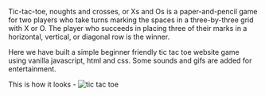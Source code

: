 Tic-tac-toe, noughts and crosses, or Xs and Os is a paper-and-pencil game for two players who take turns marking the spaces in a
three-by-three grid with X or O. The player who succeeds in placing three of their marks in a horizontal, vertical, or diagonal row is the winner.

Here we have built a simple beginner friendly tic tac toe website game using vanilla javascript, html and css. 
Some sounds and gifs are added for entertainment.

This is how it looks -
![tic tac toe](https://user-images.githubusercontent.com/95162790/193443848-fab28de1-2c89-4289-9733-c35e2a43d225.jpg)
